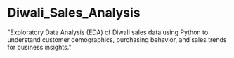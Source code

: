 # Diwali_Sales_Analysis
"Exploratory Data Analysis (EDA) of Diwali sales data using Python to understand customer demographics, purchasing behavior, and sales trends for business insights."

